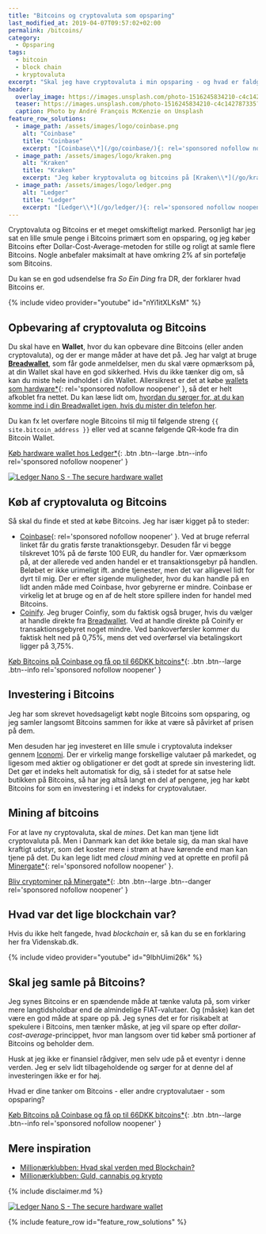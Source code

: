 ```yaml
---
title: "Bitcoins og cryptovaluta som opsparing"
last_modified_at: 2019-04-07T09:57:02+02:00
permalink: /bitcoins/
category:
  - Opsparing
tags:
  - bitcoin
  - block chain
  - kryptovaluta
excerpt: "Skal jeg have cryptovaluta i min opsparing - og hvad er faldgruberne?"
header:
  overlay_image: https://images.unsplash.com/photo-1516245834210-c4c142787335?ixlib=rb-1.2.1&ixid=eyJhcHBfaWQiOjEyMDd9&auto=format&fit=crop&w=1500&q=80
  teaser: https://images.unsplash.com/photo-1516245834210-c4c142787335?ixlib=rb-1.2.1&ixid=eyJhcHBfaWQiOjEyMDd9&auto=format&fit=crop&w=400&q=80
  caption: Photo by André François McKenzie on Unsplash
feature_row_solutions:
  - image_path: /assets/images/logo/coinbase.png
    alt: "Coinbase"
    title: "Coinbase"
    excerpt: "[Coinbase\\*](/go/coinbase/){: rel='sponsored nofollow noopener' } har et rigtig godt _Earn_-program, hvor jeg flere gange har lært meget om forskellige krypotvalutaer. Du får op til 66 DKK Bitcoins ved at købe på Coinbase med [mit link\\*](/go/coinbase/){: rel='sponsored nofollow noopener' }."
  - image_path: /assets/images/logo/kraken.png
    alt: "Kraken"
    title: "Kraken"
    excerpt: "Jeg køber kryptovaluta og bitcoins på [Kraken\\*](/go/kraken/){: rel='sponsored nofollow noopener' }, som er den billigeste kryptobørs, jeg har kunnet finde. Den er ret let at bruge."
  - image_path: /assets/images/logo/ledger.png
    alt: "Ledger"
    title: "Ledger"
    excerpt: "[Ledger\\*](/go/ledger/){: rel='sponsored nofollow noopener' } er en hardware wallet til dine kryptovalutaer. Det er helt nødvendigt, hvis du tager sikkerheden seriøst."
---
```


Cryptovaluta og Bitcoins er et meget omskifteligt marked. Personligt har jeg sat en lille smule penge i Bitcoins primært som en opsparing, og jeg køber Bitcoins efter Dollar-Cost-Average-metoden for stille og roligt at samle flere Bitcoins. Nogle anbefaler maksimalt at have omkring 2% af sin portefølje som Bitcoins. 

Du kan se en god udsendelse fra _So Ein Ding_ fra DR, der forklarer hvad Bitcoins er.

{% include video provider="youtube" id="nYi1itXLKsM" %}

## Opbevaring af cryptovaluta og Bitcoins

Du skal have en **Wallet**, hvor du kan opbevare dine Bitcoins (eller anden cryptovaluta), og der er mange måder at have det på. Jeg har valgt at bruge **[Breadwallet](https://brd.com/)**, som får gode anmeldelser, men du skal være opmærksom på, at din Wallet skal have en god sikkerhed. Hvis du ikke tænker dig om, så kan du miste hele indholdet i din Wallet. Allersikrest er det at købe [wallets som hardware*](/go/ledger/){: rel='sponsored nofollow noopener' }, så det er helt afkoblet fra nettet. Du kan læse lidt om, [hvordan du sørger for, at du kan komme ind i din Breadwallet igen, hvis du mister din telefon her](https://medium.com/@josheche/bitcoin-wallet-guide-101-b1993f82bcbf).

Du kan fx let overføre nogle Bitcoins til mig til følgende streng `{{ site.bitcoin_address }}` eller ved at scanne følgende QR-kode fra din Bitcoin Wallet.

[Køb hardware wallet hos Ledger\*](/go/ledger/){: .btn .btn--large .btn--info rel='sponsored nofollow noopener' }

[![Ledger Nano S - The secure hardware wallet](https://www.ledgerwallet.com/images/promo/nano-s/ledger_nano-s_7-2-8x9-0.jpg)](https://www.ledger.com?r=de519d442b1f)

## Køb af cryptovaluta og Bitcoins

Så skal du finde et sted at købe Bitcoins. Jeg har især kigget på to steder:

- [Coinbase](/go/coinbase/){: rel='sponsored nofollow noopener' }. Ved at bruge referral linket får du gratis første tranaktionsgebyr. Desuden får vi begge tilskrevet 10% på de første 100 EUR, du handler for. Vær opmærksom på, at der allerede ved anden handel er et transaktionsgebyr på handlen. Beløbet er ikke urimeligt ift. andre tjenester, men det var alligevel lidt for dyrt til mig. Der er efter sigende muligheder, hvor du kan handle på en lidt anden måde med Coinbase, hvor gebyrerne er mindre. Coinbase er virkelig let at bruge og en af de helt store spillere inden for handel med Bitcoins.
- [Coinify](https://coinify.com/). Jeg bruger Coinfiy, som du faktisk også bruger, hvis du vælger at handle direkte fra [Breadwallet](https://brd.com/). Ved at handle direkte på Coinify er transaktionsgebyret noget mindre. Ved bankoverførsler kommer du faktisk helt ned på 0,75%, mens det ved overførsel via betalingskort ligger på 3,75%. 

[Køb Bitcoins på Coinbase og få op til 66DKK bitcoins*](/go/coinbase/){: .btn .btn--large .btn--info rel='sponsored nofollow noopener' }

## Investering i Bitcoins

Jeg har som skrevet hovedsageligt købt nogle Bitcoins som opsparing, og jeg samler langsomt Bitcoins sammen for ikke at være så påvirket af prisen på dem.

Men desuden har jeg investeret en lille smule i cryptovaluta indekser gennem [Iconomi](https://www.iconomi.com/). Der er virkelig mange forskellige valutaer på markedet, og ligesom med aktier og obligationer er det godt at sprede sin investering lidt. Det gør et indeks helt automatisk for dig, så i stedet for at satse hele butikken på Bitcoins, så har jeg altså langt en del af pengene, jeg har købt Bitcoins for som en investering i et indeks for cryptovalutaer.

## Mining af bitcoins

For at lave ny cryptovaluta, skal de _mines_. Det kan man tjene lidt cryptovaluta på. Men i Danmark kan det ikke betale sig, da man skal have kraftigt udstyr, som det koster mere i strøm at have kørende end man kan tjene på det. Du kan lege lidt med _cloud mining_ ved at oprette en profil på [Minergate*](/go/minergate/){: rel='sponsored nofollow noopener' }.

[Bliv cryptominer på Minergate\*](/go/minergate/){: .btn .btn--large .btn--danger rel='sponsored nofollow noopener' }

## Hvad var det lige blockchain var?

Hvis du ikke helt fangede, hvad _blockchain_ er, så kan du se en forklaring her fra Videnskab.dk.

{% include video provider="youtube" id="9lbhUimi26k" %}

## Skal jeg samle på Bitcoins?

Jeg synes Bitcoins er en spændende måde at tænke valuta på, som virker mere langtidsholdbar end de almindelige FIAT-valutaer. Og (måske) kan det være en god måde at spare op på. Jeg synes det er for risikabelt at spekulere i Bitcoins, men tænker måske, at jeg vil spare op efter _dollar-cost-average_-princippet, hvor man langsom over tid køber små portioner af Bitcoins og beholder dem.

Husk at jeg ikke er finansiel rådgiver, men selv ude på et eventyr i denne verden. Jeg er selv lidt tilbageholdende og sørger for at denne del af investeringen ikke er for høj.

Hvad er dine tanker om Bitcoins - eller andre cryptovalutaer - som opsparing?

[Køb Bitcoins på Coinbase og få op til 66DKK bitcoins*](/go/coinbase/){: .btn .btn--large .btn--info rel='sponsored nofollow noopener' }

## Mere inspiration

- [Millionærklubben: Hvad skal verden med Blockchain?](https://www.24syv.dk/programmer/millionaerklubben/43598336/hvad-skal-verden-med-blockchain)
- [Millionærklubben: Guld, cannabis og krypto](https://www.24syv.dk/programmer/millionaerklubben/49549306/guld-cannabis-og-krypto)

{% include disclaimer.md %}

[![Ledger Nano S - The secure hardware wallet](https://www.ledgerwallet.com/images/promo/nano-s/ledger_nano-s_7-2-8x9-0.jpg)](https://www.ledger.com?r=de519d442b1f)

<script type="text/javascript" src="https://files.coinmarketcap.com/static/widget/currency.js"></script><div class="coinmarketcap-currency-widget" data-currencyid="1" data-base="EUR" data-secondary="" data-ticker="true" data-rank="false" data-marketcap="false" data-volume="false" data-statsticker="true" data-stats="USD"></div>

{% include feature_row id="feature_row_solutions" %}
